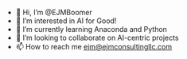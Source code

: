 - 👋 Hi, I’m @EJMBoomer
- 👀 I’m interested in AI for Good!
- 🌱 I’m currently learning Anaconda and Python
- 💞️ I’m looking to collaborate on AI-centric projects
- 📫 How to reach me ejm@ejmconsultingllc.com

<!---
EJMBoomer/EJMBoomer is a ✨ special ✨ repository because its `README.md` (this file) appears on your GitHub profile.
You can click the Preview link to take a look at your changes.
--->
